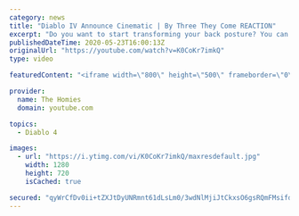 ```yaml
---
category: news
title: "Diablo IV Announce Cinematic | By Three They Come REACTION"
excerpt: "Do you want to start transforming your back posture? You can get your Perfect Posture Corrector https://rebrand.ly/PerfectPostureClub ✓ PATREON ..."
publishedDateTime: 2020-05-23T16:00:13Z
originalUrl: "https://youtube.com/watch?v=K0CoKr7imkQ"
type: video

featuredContent: "<iframe width=\"800\" height=\"500\" frameborder=\"0\" src=\"https://www.youtube.com/embed/K0CoKr7imkQ\" allow=\"accelerometer; autoplay; encrypted-media; gyroscope; picture-in-picture\" allowfullscreen></iframe>"

provider:
  name: The Homies
  domain: youtube.com

topics:
  - Diablo 4

images:
  - url: "https://i.ytimg.com/vi/K0CoKr7imkQ/maxresdefault.jpg"
    width: 1280
    height: 720
    isCached: true

secured: "qyWrCfDv0ii+tZXJtDyUNRmnt61dLsLm0/3wdNlMjiJtCkxsO6gsRQmFMsifdz0uNLG+x3ZvMi0slFZBaD1eU3MT6YYVbWfb8h9JyGA7yVQqfhvL58EGKUB8V3nr19SXm6HcR+PocKDjNY0uET04igwI65fSLJBg9N4oMyZB3lTWj2lVt+7Vt4HkFuIUcQ2t0RSt/6T+TJaoGP2vbzkybU+28Q+y8/GPi0QW0Y+eh9EoCBTHcS7W2FfO+Y1CXARXPcvmeuHNgOspUoZmkrV3vdZDVPVZ/fqWSUdmp2S0f8fHVl6HvLiCwyuJPNu7dpHGGayTrzCy9tQD2VJrzKX6VLVMKabQ/Ekz4ElXMgvEfMlcKN3hP4EfGIHxv8Vxom0lEp6ylODmyPFbDGJaF0ZZwD2pQOVJolyzsJc7q44MXLuVAJxP/0nuFMNt1uBTD8Kk;HRhRDrj3ty1Dx+3tTc4JIA=="
---
```


